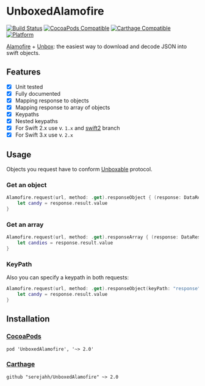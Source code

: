 # UnboxedAlamofire

[![Build Status](https://travis-ci.org/serejahh/UnboxedAlamofire.svg?branch=master)](https://travis-ci.org/serejahh/UnboxedAlamofire)
[![CocoaPods Compatible](https://img.shields.io/cocoapods/v/UnboxedAlamofire.svg)](https://img.shields.io/cocoapods/v/UnboxedAlamofire.svg)
[![Carthage Compatible](https://img.shields.io/badge/Carthage-compatible-4BC51D.svg?style=flat)](https://github.com/Carthage/Carthage)
[![Platform](https://img.shields.io/cocoapods/p/UnboxedAlamofire.svg?style=flat)](http://cocoadocs.org/docsets/UnboxedAlamofire)

[Alamofire](https://github.com/Alamofire/Alamofire) + [Unbox](https://github.com/JohnSundell/Unbox): the easiest way to download and decode JSON into swift objects.

## Features

- [x] Unit tested
- [x] Fully documented
- [x] Mapping response to objects
- [x] Mapping response to array of objects
- [x] Keypaths
- [x] Nested keypaths
- [x] For Swift 2.x use v. `1.x` and [swift2](https://github.com/serejahh/UnboxedAlamofire/tree/swift2) branch
- [x] For Swift 3.x use v. `2.x`

## Usage

Objects you request have to conform [Unboxable](https://github.com/JohnSundell/Unbox#basic-example) protocol.

### Get an object

``` swift
Alamofire.request(url, method: .get).responseObject { (response: DataResponse<Candy>) in
	let candy = response.result.value
}
```

### Get an array

``` swift
Alamofire.request(url, method: .get).responseArray { (response: DataResponse<[Candy]>) in
	let candies = response.result.value
}
```

### KeyPath

Also you can specify a keypath in both requests:

``` swift
Alamofire.request(url, method: .get).responseObject(keyPath: "response") { (response: DataResponse<Candy>) in
	let candy = response.result.value
}
```

## Installation

### [CocoaPods](https://cocoapods.org/)

```
pod 'UnboxedAlamofire', '~> 2.0'
```

### [Carthage](https://github.com/Carthage/Carthage)

```
github "serejahh/UnboxedAlamofire" ~> 2.0
```
